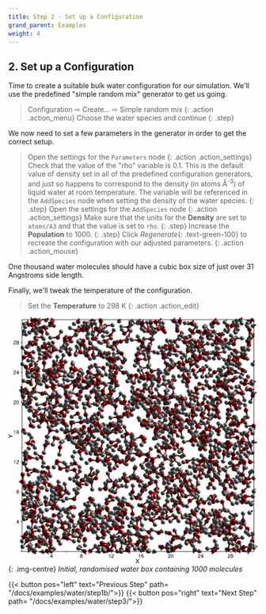 ```yaml
---
title: Step 2 - Set up a Configuration
grand_parent: Examples
weight: 4
---
```


## 2. Set up a Configuration

Time to create a suitable bulk water configuration for our simulation. We'll use the predefined "simple random mix" generator to get us going.

> Configuration &#8680; Create... &#8680; Simple random mix
{: .action .action_menu}
> Choose the water species and continue
{: .step}

We now need to set a few parameters in the generator in order to get the correct setup.

> Open the settings for the `Parameters` node
{: .action .action_settings}
> Check that the value of the "rho" variable is 0.1. This is the default value of density set in all of the predefined configuration generators, and just so happens to correspond to the density (in atoms &#8491;<sup>-3</sup>) of liquid water at room temperature. The variable will be referenced in the `AddSpecies` node when setting the density of the water species.
{: .step}
> Open the settings for the `AddSpecies` node
{: .action .action_settings}
> Make sure that the units for the **Density** are set to `atoms/A3` and that the value is set to `rho`.
{: .step}
> Increase the **Population** to 1000.
{: .step}
> Click _Regenerate_{: .text-green-100} to recreate the configuration with our adjusted parameters.
{: .action .action_mouse}

One thousand water molecules should have a cubic box size of just over 31 Angstroms side length.

Finally, we'll tweak the temperature of the configuration.

> Set the **Temperature** to 298 K
{: .action .action_edit}

![](waterbox.png){: .img-centre}
*Initial, randomised water box containing 1000 molecules*

{{< button pos="left" text="Previous Step" path= "/docs/examples/water/step1b/">}}
{{< button pos="right" text="Next Step" path= "/docs/examples/water/step3/">}}
